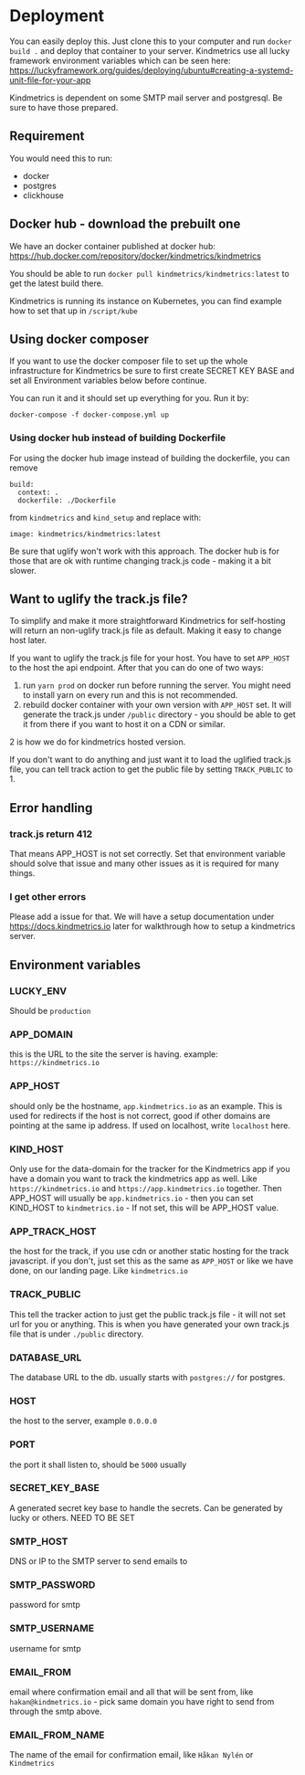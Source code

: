 # Deployment
You can easily deploy this. Just clone this to your computer and run `docker build .` and deploy that container to your server. Kindmetrics use all lucky framework environment variables which can be seen here: https://luckyframework.org/guides/deploying/ubuntu#creating-a-systemd-unit-file-for-your-app

Kindmetrics is dependent on some SMTP mail server and postgresql. Be sure to have those prepared.

## Requirement
You would need this to run:
* docker
* postgres
* clickhouse

## Docker hub - download the prebuilt one
We have an docker container published at docker hub: https://hub.docker.com/repository/docker/kindmetrics/kindmetrics

You should be able to run `docker pull kindmetrics/kindmetrics:latest` to get the latest build there.

Kindmetrics is running its instance on Kubernetes, you can find example how to set that up in `/script/kube`

## Using docker composer
If you want to use the docker composer file to set up the whole infrastructure for Kindmetrics be sure to first create SECRET KEY BASE and set all Environment variables below before continue.

You can run it and it should set up everything for you.
Run it by:
```
docker-compose -f docker-compose.yml up
```

### Using docker hub instead of building Dockerfile
For using  the docker hub image instead of building the dockerfile, you can remove
```
build:
  context: .
  dockerfile: ./Dockerfile
```
from `kindmetrics` and `kind_setup` and replace with:
```
image: kindmetrics/kindmetrics:latest
```
Be sure that uglify won't work with this approach. The docker hub is for those that are ok with runtime changing track.js code - making it a bit slower.

## Want to uglify the track.js file?
To simplify and make it more straightforward Kindmetrics for self-hosting will return an non-uglify track.js file as default. Making it easy to change host later.

If you want to uglify the track.js file for your host. You have to set `APP_HOST` to the host the api endpoint. After that you can do one of two ways:

1. run `yarn prod` on docker run before running the server. You might need to install yarn on every run and this is not recommended.
2. rebuild docker container with your own version with `APP_HOST` set. It will generate the track.js under `/public` directory - you should be able to get it from there if  you want to host it on a CDN or similar.

2 is how we do for kindmetrics hosted version.

If you don't want to do anything and just want it to load the uglified track.js file, you can tell track action to get the public file by setting `TRACK_PUBLIC` to 1.

## Error handling

### track.js return 412
That means APP_HOST is not set correctly. Set that environment variable should solve that issue and many other issues as it is required for many things.

### I get other errors
Please add a issue for that. We will have a setup documentation under https://docs.kindmetrics.io later for walkthrough how to setup a kindmetrics server.

## Environment variables

### LUCKY_ENV
Should be `production`

### APP_DOMAIN
this is the URL to the site the server is having.
example: `https://kindmetrics.io`

### APP_HOST
should only be the hostname, `app.kindmetrics.io` as an example.
This is used for redirects if the host is not correct, good if other domains are pointing at the same ip address. If used on localhost, write `localhost` here.

### KIND_HOST
Only use for  the data-domain for the tracker for the Kindmetrics app if you have a domain you want to track the kindmetrics app as well. Like `https://kindmetrics.io` and `https://app.kindmetrics.io` together. Then APP_HOST will usually be `app.kindmetrics.io` - then you can set KIND_HOST to `kindmetrics.io` - If not set, this will be APP_HOST value.

### APP_TRACK_HOST
the host for the track, if you use cdn or another static hosting for the track javascript. if you don't, just set this as the same as `APP_HOST` or like we have done, on our landing page. Like `kindmetrics.io`

### TRACK_PUBLIC
This tell the tracker action to just get the public track.js file - it will not set url for you or anything. This is when you have generated your own track.js file that is under `./public` directory.

### DATABASE_URL
The database URL to the db.
usually starts with `postgres://` for postgres.

### HOST
the host to the server, example `0.0.0.0`

### PORT
the port it shall listen to, should be `5000` usually

### SECRET_KEY_BASE
A generated secret key base to handle the secrets. Can be generated by lucky or others. NEED TO BE SET

### SMTP_HOST
DNS or IP to the SMTP server to send emails to

### SMTP_PASSWORD
password for smtp

### SMTP_USERNAME
username for smtp

### EMAIL_FROM
email where confirmation email and all that will be sent from, like `hakan@kindmetrics.io` - pick same domain you have right to send from through the smtp above.

### EMAIL_FROM_NAME
The name of the email for confirmation email, like `Håkan Nylén` or `Kindmetrics`
